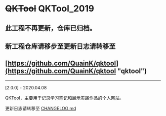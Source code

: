 # ~~QKTool~~ QKTool_2019

## 此工程不再更新，仓库已归档。

## 新工程仓库请移步至更新日志请转移至

## [https://github.com/QuainK/qktool](https://github.com/QuainK/qktool "qktool")
---
[2.0.0] - 2020.04.08

QKTool，主要用于记录学习笔记和展示实践作品的个人网站。

更新日志请转移至 [CHANGELOG.md](./CHANGELOG.md "CHANGELOG.md")

